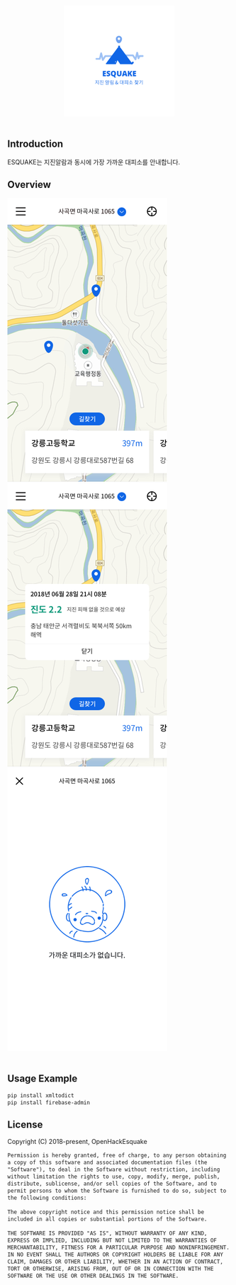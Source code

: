 <div align="middle">
<img src="https://github.com/esquake/esquake/blob/master/resources/logowL.png" height="250px" >
</div>
</br>

## Introduction
ESQUAKE는 지진알람과 동시에 가장 가까운 대피소를 안내합니다.

## Overview
<img src="https://github.com/esquake/esquake/blob/master/resources/myLoca.png">
<img src="https://github.com/esquake/esquake/blob/master/resources/popup.png">
<img src="https://github.com/esquake/esquake/blob/master/resources/noShelter.png">
</br></br>

## Usage Example

```
pip install xmltodict
pip install firebase-admin
```

## License
Copyright (C) 2018-present,  OpenHackEsquake

```
Permission is hereby granted, free of charge, to any person obtaining a copy of this software and associated documentation files (the "Software"), to deal in the Software without restriction, including without limitation the rights to use, copy, modify, merge, publish, distribute, sublicense, and/or sell copies of the Software, and to permit persons to whom the Software is furnished to do so, subject to the following conditions:

The above copyright notice and this permission notice shall be included in all copies or substantial portions of the Software.

THE SOFTWARE IS PROVIDED "AS IS", WITHOUT WARRANTY OF ANY KIND, EXPRESS OR IMPLIED, INCLUDING BUT NOT LIMITED TO THE WARRANTIES OF MERCHANTABILITY, FITNESS FOR A PARTICULAR PURPOSE AND NONINFRINGEMENT. IN NO EVENT SHALL THE AUTHORS OR COPYRIGHT HOLDERS BE LIABLE FOR ANY CLAIM, DAMAGES OR OTHER LIABILITY, WHETHER IN AN ACTION OF CONTRACT, TORT OR OTHERWISE, ARISING FROM, OUT OF OR IN CONNECTION WITH THE SOFTWARE OR THE USE OR OTHER DEALINGS IN THE SOFTWARE.
